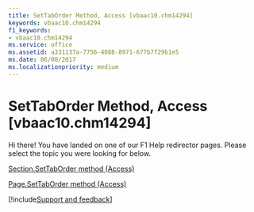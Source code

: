 ```yaml
---
title: SetTabOrder Method, Access [vbaac10.chm14294]
keywords: vbaac10.chm14294
f1_keywords:
- vbaac10.chm14294
ms.service: office
ms.assetid: a331137a-7756-4088-8971-677b7f29b1e5
ms.date: 06/08/2017
ms.localizationpriority: medium
---
```



# SetTabOrder Method, Access [vbaac10.chm14294]

Hi there! You have landed on one of our F1 Help redirector pages. Please select the topic you were looking for below.

[Section.SetTabOrder method (Access)](https://msdn.microsoft.com/library/d0d993c5-045d-a457-f89a-459d85f98dec%28Office.15%29.aspx)

[Page.SetTabOrder method (Access)](https://msdn.microsoft.com/library/446762c2-00b0-5b60-5e32-c2703681a753%28Office.15%29.aspx)

[!include[Support and feedback](~/includes/feedback-boilerplate.md)]
